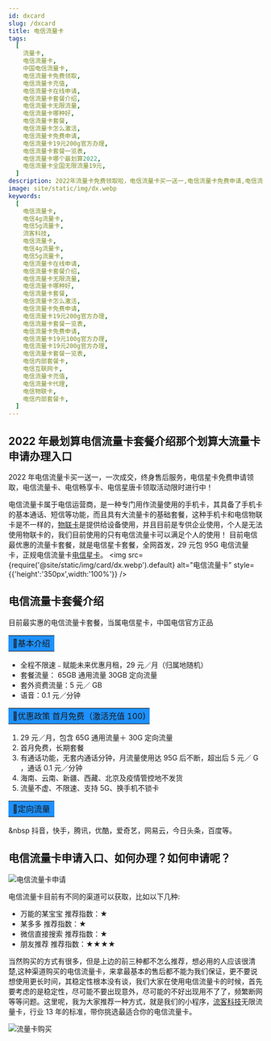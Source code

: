 ```yaml
---
id: dxcard
slug: /dxcard
title: 电信流量卡
tags:
  [
    流量卡,
    电信流量卡,
    中国电信流量卡,
    电信流量卡免费领取,
    电信流量卡充值,
    电信流量卡在线申请,
    电信流量卡套餐介绍,
    电信流量卡无限流量,
    电信流量卡哪种好,
    电信流量卡套餐,
    电信流量卡怎么激活,
    电信流量卡免费申请,
    电信流量卡19元200g官方办理,
    电信流量卡套餐一览表,
    电信流量卡哪个最划算2022,
    电信流量卡全国无限流量19元,
  ]
description: 2022年流量卡免费领取啦，电信流量卡买一送一,电信流量卡免费申请,电信流量卡充值教程,电信流量卡申请入口,2022年电信流量卡免费申请
image: site/static/img/dx.webp
keywords:
  [
    电信流量卡,
    电信4g流量卡,
    电信5g流量卡,
    流客科技,
    电信流量卡,
    电信4g流量卡,
    电信5g流量卡,
    电信流量卡在线申请,
    电信流量卡套餐介绍,
    电信流量卡无限流量,
    电信流量卡哪种好,
    电信流量卡套餐,
    电信流量卡怎么激活,
    电信流量卡免费申请,
    电信流量卡19元200g官方办理,
    电信流量卡套餐一览表,
    电信流量卡免费申请,
    电信流量卡19元100g官方办理,
    电信流量卡19元200g官方办理,
    电信流量卡套餐一览表,
    电信内部套餐卡,
    电信互联网卡,
    电信流量卡充值,
    电信流量卡代理,
    电信物联卡,
    电信内部套餐卡,
  ]
---
```


## 2022 年最划算电信流量卡套餐介绍那个划算大流量卡申请办理入口

2022 年电信流量卡买一送一，一次成交，终身售后服务，电信星卡免费申请领取，电信流量卡、电信畅享卡、电信星唐卡领取活动限时进行中！

电信流量卡属于电信运营商，是一种专门用作流量使用的手机卡，其具备了手机卡的基本通话、短信等功能，而且具有大流量卡的基础套餐，这种手机卡和电信物联卡是不一样的，[物联卡](https://baike.baidu.com/item/%E7%89%A9%E8%81%94%E5%8D%A1)是提供给设备使用，并且目前是专供企业使用，个人是无法使用物联卡的，我们目前使用的只有电信流量卡可以满足个人的使用！
目前电信最优惠的流量卡套餐，就是电信星卡套餐，全网首发，29 元包 95G 电信流量卡，正规电信流量卡[电信星卡]()。
<img
src={require('@site/static/img/card/dx.webp').default}
alt="电信流量卡"
style={{'height':'350px',width:'100%'}}
/>

## 电信流量卡套餐介绍

目前最实惠的电信流量卡套餐，当属电信星卡，中国电信官方正品

<table>
  <tr>
    <td bgcolor="#1E90FF">&#128226;基本介绍</td>
  </tr>
</table>

- 全程不限速﹣赋能未来优惠月租，29 元／月（归属地随机）
- 套餐流量： 65GB 通用流量 30GB 定向流量
- 套外资费流量：5 元／ GB
- 语音：0.1 元／分钟

<table>
  <tr>
    <td bgcolor="#1E90FF">&#128226;优惠政策 首月免费（激活充值 100)</td>
  </tr>
</table>

1. 29 元／月，包含 65G 通用流量＋ 30G 定向流量
2. 首月免费，长期套餐
3. 有通话功能，无套内通话分钟，月流量使用达 95G 后不断，超出后 5 元／ G ，通话 0.1 元／分钟
4. 海南、云南、新疆、西藏、北京及疫情管控地不发货
5. 流量不虚、不限速、支持 5G、换手机不锁卡

<table>
  <tr>
    <td bgcolor="#1E90FF">&#128226;定向流量</td>
  </tr>
</table>

&nbsp 抖音，快手，腾讯，优酷，爱奇艺，网易云，今日头条，百度等。

## 电信流量卡申请入口、如何办理？如何申请呢？

![电信流量卡申请](https://s3.bmp.ovh/imgs/2022/05/07/502910d3c15ce92f.png)

电信流量卡目前有不同的渠道可以获取，比如以下几种:

- 万能的某宝宝 推荐指数：★
- 某多多 推荐指数：★
- 微信直接搜索 推荐指数：★
- 朋友推荐 推荐指数：★★★★

当然购买的方式有很多，但是上边的前三种都不怎么推荐，想必用的人应该很清楚,这种渠道购买的电信流量卡，来拿最基本的售后都不能为我们保证，更不要说想使用更长时间，其稳定性根本没有谈，我们大家在使用电信流量卡的时候，首先要考虑的是稳定性，尽可能不要出现意外，尽可能的不好出现用不了了，频繁断网等等问题。这里呢，我为大家推荐一种方式，就是我们的小程序，[流客科技](https://www.liuketh.cn)无限流量卡，行业 13 年的标准，带你挑选最适合你的电信流量卡。

![流量卡购买](@site/static/img/card/shop.webp)
